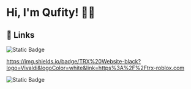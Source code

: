 # Hi, I'm Qufity! 👋🏾
## 🔗 Links
![Static Badge](https://img.shields.io/badge/Telegram-blue?logo=telegram&logoColor=white&link=t.me%2Fqufity)

https://img.shields.io/badge/TRX%20Website-black?logo=Vivaldi&logoColor=white&link=https%3A%2F%2Ftrx-roblox.com

![Static Badge](https://img.shields.io/badge/TRX%20Website-7289d9?logo=vivaldi&logoColor=white)
